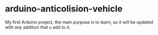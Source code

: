 # arduino-anticolision-vehicle
My first Arduino project, the main purpose is to learn, so it will be updated with any addition that u add to it.
